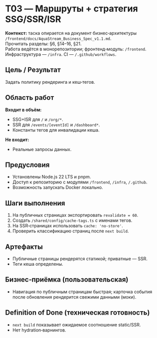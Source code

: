 # T03 — Маршруты + стратегия SSG/SSR/ISR

**Контекст:** таска опирается на документ бизнес‑архитектуры `/frontend/docs/AquaStream_Business_Spec_v1.1.md`.  
Прочитать разделы: §6, §14–16, §21.  
Работа ведётся в монорепозитории; фронтенд‑модуль: `/frontend`. Инфраструктура — `/infra`. CI — `/.github/workflows`.

## Цель / Результат
Задать политику рендеринга и кеш‑тегов.

## Область работ
**Входит в объём:**
- SSG+ISR для `/` и `/org/*`.
- SSR для `/events/[eventId]` и `/dashboard*`.
- Константы тегов для инвалидации кеша.

**Не входит:**
- Реальные запросы данных.

## Предусловия
- Установлены Node.js 22 LTS и pnpm.
- Доступ к репозиторию с модулями `/frontend`, `/infra`, `/.github`.
- Возможность запускать Docker локально.

## Шаги выполнения
1. На публичных страницах экспортировать `revalidate = 60`.
2. Создать `/shared/config/cache-tags.ts` с именами тегов.
3. На SSR‑страницах использовать `cache: 'no-store'`.
4. Проверить классификацию страниц после `next build`.

## Артефакты
- Публичные страницы рендерятся статикой; приватные — SSR.
- Теги кеша определены.

## Бизнес‑приёмка (пользовательская)
- Навигация по публичным страницам быстрая; карточка события после обновления рендерится свежими данными (моки).

## Definition of Done (техническая готовность)
- `next build` показывает ожидаемое соотношение static/SSR.
- Нет hydration‑варнингов.